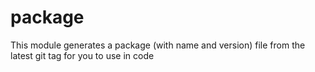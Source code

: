 # package
This module generates a package (with name and version) file from the latest git tag for you to use in code
